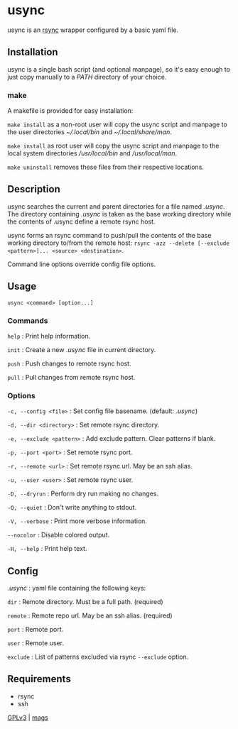 # usync

usync is an [rsync][rsync] wrapper configured by a basic yaml file.

## Installation

usync is a single bash script (and optional manpage), so it's easy enough to
just copy manually to a *PATH* directory of your choice.

### make

A makefile is provided for easy installation:

`make install` as a non-root user will copy the usync script and manpage to the
user directories *~/.local/bin* and *~/.local/share/man*.

`make install` as root user will copy the usync script and manpage to the local
system directories */usr/local/bin* and */usr/local/man*.

`make uninstall` removes these files from their respective locations.

## Description

usync searches the current and parent directories for a file named *.usync*. The
directory containing *.usync* is taken as the base working directory while the
contents of .usync define a remote rsync host.

usync forms an rsync command to push/pull the contents of the base working
directory to/from the remote host: `rsync -azz --delete [--exclude
<pattern>]... <source> <destination>`.

Command line options override config file options.

## Usage

    usync <command> [option...]

### Commands
`help`
: Print help information.

`init`
: Create a new *.usync* file in current directory.

`push`
: Push changes to remote rsync host.

`pull`
: Pull changes from remote rsync host.

### Options
`-c, --config <file>`
: Set config file basename. (default: *.usync*)

`-d, --dir <directory>`
: Set remote rsync directory.

`-e, --exclude <pattern>`
: Add exclude pattern. Clear patterns if blank.

`-p, --port <port>`
: Set remote rsync port.

`-r, --remote <url>`
: Set remote rsync url. May be an ssh alias.

`-u, --user <user>`
: Set remote rsync user.

`-D, --dryrun`
: Perform dry run making no changes.

`-Q, --quiet`
: Don't write anything to stdout.

`-V, --verbose`
: Print more verbose information.

`--nocolor`
: Disable colored output.

`-H, --help`
: Print help text.

## Config
*.usync*
: yaml file containing the following keys:

`dir`
: Remote directory. Must be a full path. (required)

`remote`
: Remote repo url. May be an ssh alias. (required)

`port`
: Remote port.

`user`
: Remote user.

`exclude`
: List of patterns excluded via rsync `--exclude` option.

## Requirements
- rsync
- ssh

[GPLv3](https://www.gnu.org/licenses/gpl-3.0) | [mags](https://mags.zone)

[rsync]: https://github.com/WayneD/rsync

<!--metadata:
author: Chris Magyar <c.magyar.ec@gmail.com>
description: Automated rsync wrapper written in bash.
keywords: usync, rsync, ssh, bash
-->
